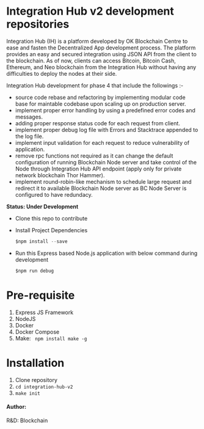 # Integration Hub v2 development repositories

Integration Hub (IH) is a platform developed by OK Blockchain Centre to ease and fasten the Decentralized App development process. The platform provides an easy and secured integration using JSON API from the client to the blockchain. As of now, clients can access Bitcoin, Bitcoin Cash, Ethereum, and Neo blockchain from the Integration Hub without having any difficulties to deploy the nodes at their side. 

Integration Hub development for phase 4 that include the followings :-

- source code rebase and refactoring by implementing modular code base for maintable codebase upon scaling up on production server.
- implement proper error handling by using a predefined error codes and messages.
- adding proper response status code for each request from client.
- implement proper debug log file with Errors and Stacktrace appended to the log file.
- implement input validation for each request to reduce vulnerability of application.
- remove rpc functions not required as it can change the default configuration of running Blockchain Node server and take control of the Node through Integration Hub API endpoint (apply only for private network blockchain Thor Hammer).
- implement round-robin-like mechanism to schedule large request and redirect it to available Blockchain Node server as BC Node Server is configured to have redundacy.  

**Status: Under Development**

- Clone this repo to contribute
- Install Project Dependencies
  ```c
  $npm install --save
  ```

- Run this Express based Node.js application with below command during development
  ```c 
  $npm run debug 
  ```

# Pre-requisite

1. Express JS Framework
2. NodeJS
3. Docker
4. Docker Compose
5. Make: ``` npm install make -g```

# Installation

1. Clone repository
2. ```cd integration-hub-v2```
3. ```make init```



#### Author:
R&D: Blockchain
